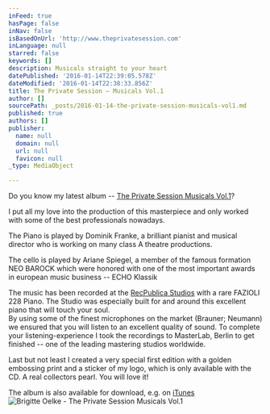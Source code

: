 ```yaml
---
inFeed: true
hasPage: false
inNav: false
isBasedOnUrl: 'http://www.theprivatesession.com'
inLanguage: null
starred: false
keywords: []
description: Musicals straight to your heart
datePublished: '2016-01-14T22:39:05.578Z'
dateModified: '2016-01-14T22:38:33.856Z'
title: The Private Session – Musicals Vol.1
author: []
sourcePath: _posts/2016-01-14-the-private-session-musicals-vol1.md
published: true
authors: []
publisher:
  name: null
  domain: null
  url: null
  favicon: null
_type: MediaObject

---
```

Do you know my latest album -- [The Private Session Musicals Vol.1][0]?

I put all my love into the production of this masterpiece and only worked with some of the best professionals nowadays.

The Piano is played by Dominik Franke, a brilliant pianist and musical director who is working on many class A theatre productions.

The cello is played by Ariane Spiegel, a member of the famous formation NEO BAROCK which were honored with one of the most important awards in european music business -- ECHO Klassik

The music has been recorded at the [RecPublica Studios][1] with a rare FAZIOLI 228 Piano. The Studio was especially built for and around this excellent piano that will touch your soul.   
By using some of the finest microphones on the market (Brauner; Neumann) we ensured that you will listen to an excellent quality of sound. To complete your listening-experience I took the recordings to MasterLab, Berlin to get finished -- one of the leading mastering studios worldwide. 

Last but not least I created a very special first edition with a golden embossing print and a sticker of my logo, which is only available with the CD. A real collectors pearl. You will love it!

The album is also available for download, e.g. on [iTunes ][2]
![Brigitte Oelke - The Private Session Musicals Vol.1](https://s3-us-west-2.amazonaws.com/the-grid-img/p/b502bd6f95bafaa389a9c8702511348dbb605699.jpg)

[0]: http://theprivatesession.com/The_Private_Session_Musicals/
[1]: http://recpublica.de/
[2]: https://geo.itunes.apple.com/de/album/private-session-musicals-vol.1/id969862139?mt=1&app=music